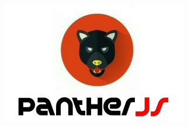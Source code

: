 <p align="center">
  <img src="https://raw.githubusercontent.com/donspace/panther/master/logo.jpg" />
</p>
